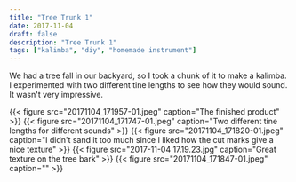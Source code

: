 ```yaml
---
title: "Tree Trunk 1"
date: 2017-11-04
draft: false
description: "Tree Trunk 1"
tags: ["kalimba", "diy", "homemade instrument"]
---
```

We had a tree fall in our backyard, so I took a chunk of it to make a kalimba. I experimented with two different tine lengths to see how they would sound. It wasn't very impressive.

{{< figure src="20171104_171957-01.jpeg" caption="The finished product" >}}
{{< figure src="20171104_171747-01.jpeg" caption="Two different tine lengths for different sounds" >}}
{{< figure src="20171104_171820-01.jpeg" caption="I didn't sand it too much since I liked how the cut marks give a nice texture" >}}
{{< figure src="2017-11-04 17.19.23.jpg" caption="Great texture on the tree bark" >}}
{{< figure src="20171104_171847-01.jpeg" caption="" >}}
